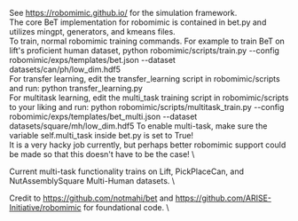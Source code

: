 See https://robomimic.github.io/ for the simulation framework. \
The core BeT implementation for robomimic is contained in bet.py and utilizes mingpt, generators, and kmeans files. \
To train, normal robomimic training commands. For example to train BeT on lift's proficient human dataset, python robomimic/scripts/train.py --config robomimic/exps/templates/bet.json --dataset datasets/can/ph/low_dim.hdf5 \
For transfer learning, edit the transfer_learning script in robomimic/scripts and run: python transfer_learning.py\
For multitask learning, edit the multi_task training script in robomimic/scripts to your liking and run: python robomimic/scripts/multitask_train.py --config robomimic/exps/templates/bet_multi.json --dataset datasets/square/mh/low_dim.hdf5 
To enable multi-task, make sure the variable self.multi_task inside bet.py is set to True! \
It is a very hacky job currently, but perhaps better robomimic support could be made so that this doesn't have to be the case! \

Current multi-task functionality trains on Lift, PickPlaceCan, and NutAssemblySquare Multi-Human datasets. \

Credit to https://github.com/notmahi/bet and https://github.com/ARISE-Initiative/robomimic for foundational code. \
